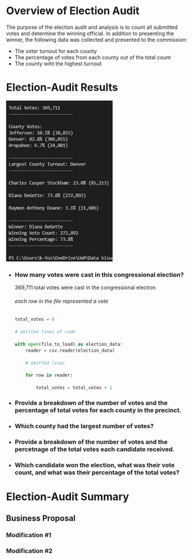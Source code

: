 # Overview of Election Audit
The purpose of the election audit and analysis is to count all submitted votes and determine the winning official.  In addition to presenting the winner, the following data was collected and presented to the commission:

- The voter turnout for each county
- The percentage of votes from each county out of the total count
- The county wiht the highest turnout

# Election-Audit Results

![Results](Resources/analysis-terminal.png)

- ### How many votes were cast in this congressional election?

    369,711 total votes were cast in the congressional election

    ###### each row in the file represented a vote
    ```python
    total_votes = 0

    # omitted lines of code

    with open(file_to_load) as election_data:
        reader = csv.reader(election_data)

        # omitted lines

        for row in reader:

            total_votes = total_votes + 1
    ```

- ### Provide a breakdown of the number of votes and the percentage of total votes for each county in the precinct.

- ### Which county had the largest number of votes?

- ### Provide a breakdown of the number of votes and the percetnage of the total votes each candidate received.

- ### Which candidate won the election, what was their vote count, and what was their percentage of the total votes?


# Election-Audit Summary

## Business Proposal

### Modification #1

### Modification #2